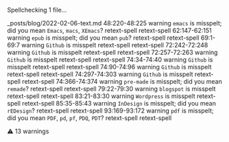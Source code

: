 
Spellchecking 1 file...

_posts/blog/2022-02-06-text.md
  48:220-48:225  warning  `emacs` is misspelt; did you mean `Emacs`, `macs`, `XEmacs`?      retext-spell  retext-spell
  62:147-62:151  warning  `epub` is misspelt; did you mean `pub`?                           retext-spell  retext-spell
      69:1-69:7  warning  `Github` is misspelt                                              retext-spell  retext-spell
  72:242-72:248  warning  `Github` is misspelt                                              retext-spell  retext-spell
  72:257-72:263  warning  `Github` is misspelt                                              retext-spell  retext-spell
    74:34-74:40  warning  `Github` is misspelt                                              retext-spell  retext-spell
    74:90-74:96  warning  `Github` is misspelt                                              retext-spell  retext-spell
  74:297-74:303  warning  `Github` is misspelt                                              retext-spell  retext-spell
  74:366-74:374  warning  `pre-made` is misspelt; did you mean `remade`?                    retext-spell  retext-spell
    79:22-79:30  warning  `blogspot` is misspelt                                            retext-spell  retext-spell
    83:21-83:30  warning  `Wordpress` is misspelt                                           retext-spell  retext-spell
    85:35-85:43  warning  `InDesign` is misspelt; did you mean `rEDesign`?                  retext-spell  retext-spell
  93:169-93:172  warning  `pdf` is misspelt; did you mean `PDF`, `pd`, `pf`, `PDQ`, `PDT`?  retext-spell  retext-spell

⚠ 13 warnings
